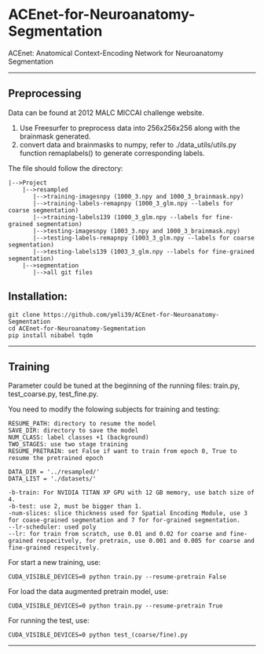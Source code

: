 # ACEnet-for-Neuroanatomy-Segmentation
ACEnet: Anatomical Context-Encoding Network for Neuroanatomy Segmentation


-------------------------------------------------------------

## Preprocessing
Data can be found at 2012 MALC MICCAI challenge website.
1. Use Freesurfer to preprocess data into 256x256x256 along with the brainmask generated.
2. convert data and brainmasks to numpy, refer to ./data_utils/utils.py function remaplabels() to generate corresponding labels.

The file should follow the directory:

    |-->Project
        |-->resampled
           |-->training-imagesnpy (1000_3.npy and 1000_3_brainmask.npy)
           |-->training-labels-remapnpy (1000_3_glm.npy --labels for coarse segmentation)
           |-->training-labels139 (1000_3_glm.npy --labels for fine-grained segmentation)
           |-->testing-imagesnpy (1003_3.npy and 1000_3_brainmask.npy)
           |-->testing-labels-remapnpy (1003_3_glm.npy --labels for coarse segmentation)
           |-->testing-labels139 (1003_3_glm.npy --labels for fine-grained segmentation)
        |-->segmentation
           |-->all git files

## Installation:
```
git clone https://github.com/ymli39/ACEnet-for-Neuroanatomy-Segmentation
cd ACEnet-for-Neuroanatomy-Segmentation
pip install nibabel tqdm
```


-------------------------------------------------------------

## Training
Parameter could be tuned at the beginning of the running files: train.py, test_coarse.py, test_fine.py.

You need to modify the folowing subjects for training and testing:
```
RESUME_PATH: directory to resume the model
SAVE_DIR: directory to save the model
NUM_CLASS: label classes +1 (background)
TWO_STAGES: use two stage training
RESUME_PRETRAIN: set False if want to train from epoch 0, True to resume the pretrained epoch

DATA_DIR = '../resampled/'
DATA_LIST = './datasets/'

-b-train: For NVIDIA TITAN XP GPU with 12 GB memory, use batch size of 4. 
-b-test: use 2, must be bigger than 1.
-num-slices: slice thickness used for Spatial Encoding Module, use 3 for coase-grained segmentation and 7 for for-grained segmentation.
--lr-scheduler: used poly
--lr: for train from scratch, use 0.01 and 0.02 for coarse and fine-grained respecitvely, for pretrain, use 0.001 and 0.005 for coarse and fine-grained respecitvely.
```

For start a new training, use:
```
CUDA_VISIBLE_DEVICES=0 python train.py --resume-pretrain False
```

For load the data augmented pretrain model, use:
```
CUDA_VISIBLE_DEVICES=0 python train.py --resume-pretrain True
```

For running the test, use:
```
CUDA_VISIBLE_DEVICES=0 python test_(coarse/fine).py
```

-------------------------------------------------------------
